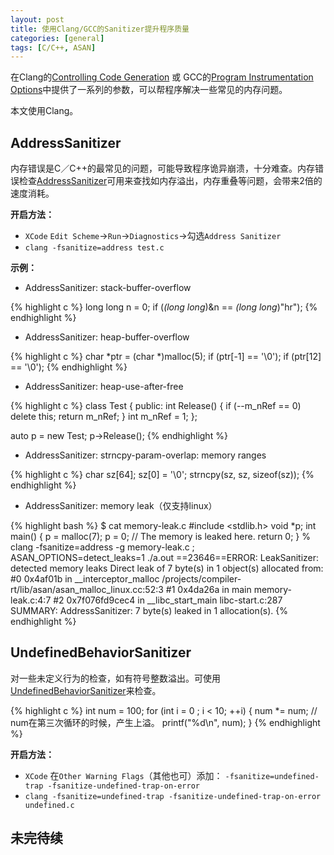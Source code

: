 ```yaml
---
layout: post
title: 使用Clang/GCC的Sanitizer提升程序质量
categories: [general]
tags: [C/C++, ASAN]
---
```


在Clang的[Controlling Code Generation](http://clang.llvm.org/docs/UsersManual.html#controlling-code-generation) 或 GCC的[Program Instrumentation Options](https://gcc.gnu.org/onlinedocs/gcc/Instrumentation-Options.html)中提供了一系列的参数，可以帮程序解决一些常见的内存问题。

本文使用Clang。

## AddressSanitizer

内存错误是C／C++的最常见的问题，可能导致程序诡异崩溃，十分难查。内存错误检查[AddressSanitizer](http://clang.llvm.org/docs/AddressSanitizer.html)可用来查找如内存溢出，内存重叠等问题，会带来2倍的速度消耗。

**开启方法：**

* `XCode` `Edit Scheme`->`Run`->`Diagnostics`->勾选`Address Sanitizer`
* `clang -fsanitize=address test.c`

**示例：**

* AddressSanitizer: stack-buffer-overflow

{% highlight c %}
long long n = 0;
if (*(long long*)&n == *(long long*)"hr");
{% endhighlight %}

* AddressSanitizer: heap-buffer-overflow

{% highlight c %}
    char *ptr = (char *)malloc(5);
    if (ptr[-1] == '\0');
    if (ptr[12] == '\0');
{% endhighlight %}


* AddressSanitizer: heap-use-after-free

{% highlight c %}
class Test
{
public:
    int Release()
    {
        if (--m_nRef == 0)
            delete this;
        return m_nRef;
    }
    int m_nRef = 1;
};

auto p = new Test;
p->Release();
{% endhighlight %}


* AddressSanitizer: strncpy-param-overlap: memory ranges

{% highlight c %}
char sz[64];
sz[0] = '\0';
strncpy(sz, sz, sizeof(sz));
{% endhighlight %}

* AddressSanitizer: memory leak（仅支持linux）

{% highlight bash %}
$ cat memory-leak.c
#include <stdlib.h>
void *p;
int main() {
  p = malloc(7);
  p = 0; // The memory is leaked here.
  return 0;
}
% clang -fsanitize=address -g memory-leak.c ; ASAN_OPTIONS=detect_leaks=1 ./a.out
==23646==ERROR: LeakSanitizer: detected memory leaks
Direct leak of 7 byte(s) in 1 object(s) allocated from:
    #0 0x4af01b in __interceptor_malloc /projects/compiler-rt/lib/asan/asan_malloc_linux.cc:52:3
    #1 0x4da26a in main memory-leak.c:4:7
    #2 0x7f076fd9cec4 in __libc_start_main libc-start.c:287
SUMMARY: AddressSanitizer: 7 byte(s) leaked in 1 allocation(s).
{% endhighlight %}

## UndefinedBehaviorSanitizer

对一些未定义行为的检查，如有符号整数溢出。可使用 [UndefinedBehaviorSanitizer](http://clang.llvm.org/docs/UndefinedBehaviorSanitizer.html)来检查。

{% highlight c %}
int num = 100;
for (int i = 0 ; i < 10; ++i)
{
	num *= num; // num在第三次循环的时候，产生上溢。
	printf("%d\n", num);
}
{% endhighlight %}  

**开启方法：**

* `XCode` 在`Other Warning Flags`（其他也可）添加： `-fsanitize=undefined-trap -fsanitize-undefined-trap-on-error`
* `clang -fsanitize=undefined-trap -fsanitize-undefined-trap-on-error undefined.c`

## 未完待续




